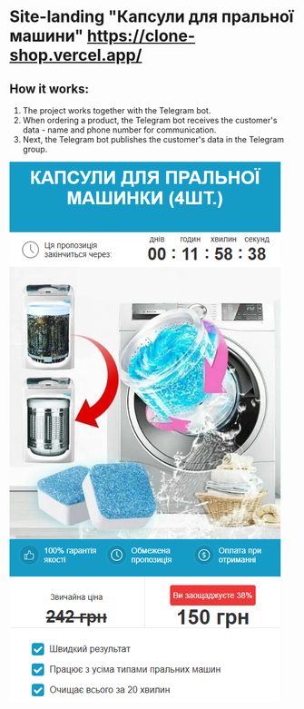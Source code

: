 # Site-landing "Капсули для пральної машини" https://clone-shop.vercel.app/

## How it works:
1. The project works together with the Telegram bot.
2. When ordering a product, the Telegram bot receives the customer's data - name and phone number for communication.
3. Next, the Telegram bot publishes the customer's data in the Telegram group.

![site-landing.png](dist/images/site-landing.png)

